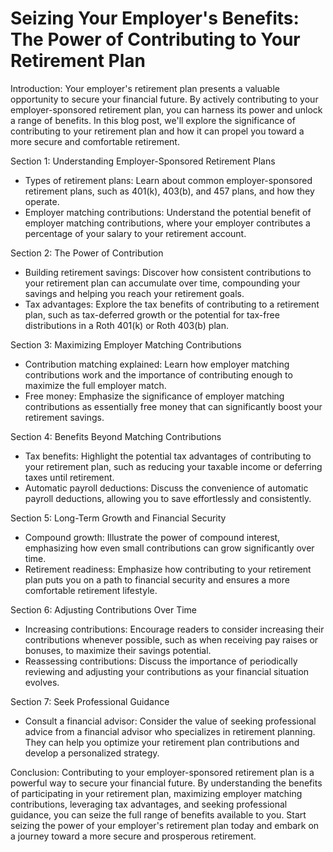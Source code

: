 # Seizing Your Employer's Benefits: The Power of Contributing to Your Retirement Plan

Introduction:
Your employer's retirement plan presents a valuable opportunity to secure your financial future. By actively contributing to your employer-sponsored retirement plan, you can harness its power and unlock a range of benefits. In this blog post, we'll explore the significance of contributing to your retirement plan and how it can propel you toward a more secure and comfortable retirement.

Section 1: Understanding Employer-Sponsored Retirement Plans

- Types of retirement plans: Learn about common employer-sponsored retirement plans, such as 401(k), 403(b), and 457 plans, and how they operate.
- Employer matching contributions: Understand the potential benefit of employer matching contributions, where your employer contributes a percentage of your salary to your retirement account.

Section 2: The Power of Contribution

- Building retirement savings: Discover how consistent contributions to your retirement plan can accumulate over time, compounding your savings and helping you reach your retirement goals.
- Tax advantages: Explore the tax benefits of contributing to a retirement plan, such as tax-deferred growth or the potential for tax-free distributions in a Roth 401(k) or Roth 403(b) plan.

Section 3: Maximizing Employer Matching Contributions

- Contribution matching explained: Learn how employer matching contributions work and the importance of contributing enough to maximize the full employer match.
- Free money: Emphasize the significance of employer matching contributions as essentially free money that can significantly boost your retirement savings.

Section 4: Benefits Beyond Matching Contributions

- Tax benefits: Highlight the potential tax advantages of contributing to your retirement plan, such as reducing your taxable income or deferring taxes until retirement.
- Automatic payroll deductions: Discuss the convenience of automatic payroll deductions, allowing you to save effortlessly and consistently.

Section 5: Long-Term Growth and Financial Security

- Compound growth: Illustrate the power of compound interest, emphasizing how even small contributions can grow significantly over time.
- Retirement readiness: Emphasize how contributing to your retirement plan puts you on a path to financial security and ensures a more comfortable retirement lifestyle.

Section 6: Adjusting Contributions Over Time

- Increasing contributions: Encourage readers to consider increasing their contributions whenever possible, such as when receiving pay raises or bonuses, to maximize their savings potential.
- Reassessing contributions: Discuss the importance of periodically reviewing and adjusting your contributions as your financial situation evolves.

Section 7: Seek Professional Guidance

- Consult a financial advisor: Consider the value of seeking professional advice from a financial advisor who specializes in retirement planning. They can help you optimize your retirement plan contributions and develop a personalized strategy.

Conclusion:
Contributing to your employer-sponsored retirement plan is a powerful way to secure your financial future. By understanding the benefits of participating in your retirement plan, maximizing employer matching contributions, leveraging tax advantages, and seeking professional guidance, you can seize the full range of benefits available to you. Start seizing the power of your employer's retirement plan today and embark on a journey toward a more secure and prosperous retirement.